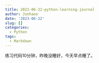 ```yaml
---
title: 2023-06-22-python-learning-journal
author: Junhaoo
date: '2023-06-22'
slug: []
categories:
  - Python
tags:
  - Markdown
---
```

  练习代码10分钟，昨晚没睡好，今天早点睡了。